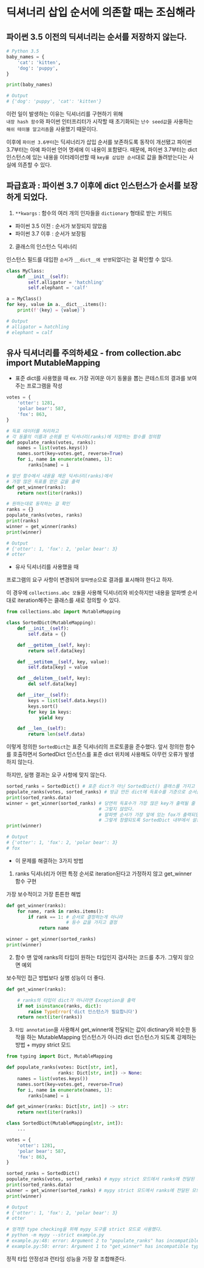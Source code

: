 # 딕셔너리 삽입 순서에 의존할 때는 조심해라 

## 파이썬 3.5 이전의 딕셔너리는 순서를 저장하지 않는다. 

``` python
# Python 3.5
baby_names = {
    'cat': 'kitten',
    'dog': 'puppy',
}

print(baby_names)

# Output
# {'dog': 'puppy', 'cat': 'kitten'}
```

이런 일이 발생하는 이유는 딕셔너리를 구현하기 위해  
`내장 hash 함수`와 파이썬 인터프리터가 시작할 때 초기화되는 `난수 seed값`을 사용하는 `해쉬 테이블 알고리즘`을 사용했기 때문이다. 

이후에 `파이썬 3.6부터`는 딕셔너리가 삽입 순서를 보존하도록 동작이 개선됐고 파이썬 3.7부터는 아예 파이썬 언어 명세에 이 내용이 포함됐다. 
때문에, 파이썬 3.7부터는 dict 인스턴스에 있는 내용을 이터레이션할 때 `key를 삽입한 순서`대로 값을 돌려받는다는 사실에 의존할 수 있다. 

## 파급효과 : 파이썬 3.7 이후에 dict 인스턴스가 순서를 보장하게 되었다. 

1. `**kwargs` : 함수의 여러 개의 인자들을 `dictionary` 형태로 받는 키워드 
- 파이썬 3.5 이전 : 순서가 보장되지 않았음
- 파이썬 3.7 이후 : 순서가 보장됨


2. 클래스의 인스턴스 딕셔너리 

인스턴스 필드를 대입한 `순서`가 `__dict__에 반영`되었다는 걸 확인할 수 있다.

``` python
class MyClass:
    def __init__(self):
        self.alligator = 'hatchling'
        self.elephant = 'calf'

a = MyClass()
for key, value in a.__dict__.items():
    print(f'{key} = {value}')

# Output
# alligator = hatchling
# elephant = calf
```

## 유사 딕셔너리를 주의하세요 - from collection.abc import MutableMapping 

- 표준 dict를 사용했을 때 
ex. 가장 귀여운 아기 동물을 뽑는 콘테스트의 결과를 보여주는 프로그램을 작성 
``` python 
votes = {
    'otter': 1281,
    'polar bear': 587,
    'fox': 863,
}

# 득표 데이터를 처리하고
# 각 동물의 이름과 순위를 빈 딕셔너리(ranks)에 저장하는 함수를 정의함 
def populate_ranks(votes, ranks):
    names = list(votes.keys())
    names.sort(key=votes.get, reverse=True)
    for i, name in enumerate(names, 1):
        ranks[name] = i

# 앞선 함수에서 내용을 채운 딕셔너리(ranks)에서
# 가장 많은 득표를 얻은 값을 출력 
def get_winner(ranks):
    return next(iter(ranks))

# 원하는대로 동작하는 걸 확인 
ranks = {}
populate_ranks(votes, ranks)
print(ranks)
winner = get_winner(ranks)
print(winner)

# Output
# {'otter': 1, 'fox': 2, 'polar bear': 3}
# otter
```

- 유사 딕셔너리를 사용했을 때

프로그램의 요구 사항이 변경되어 `알파벳순`으로 결과를 표시해야 한다고 하자. 

이 경우에 `collections.abc 모듈`을 사용해 딕셔너리와 비슷하지만 내용을 알파벳 순서대로 iteration해주는 클래스를 새로 정의할 수 있다. 

``` python
from collections.abc import MutableMapping

class SortedDict(MutableMapping):
    def __init__(self):
        self.data = {}

    def __getitem__(self, key):
        return self.data[key]

    def __setitem__(self, key, value):
        self.data[key] = value

    def __delitem__(self, key):
        del self.data[key]

    def __iter__(self):
        keys = list(self.data.keys())
        keys.sort()
        for key in keys:
            yield key

    def __len__(self):
        return len(self.data)
```

이렇게 정의한 `SortedDict`는 표준 딕셔너리의 프로토콜을 준수했다. 
앞서 정의한 함수를 호출하면서 SortedDict 인스턴스를 표준 dict 위치에 사용해도 아무런 오류가 발생하지 않는다. 

하지만, 실행 결과는 요구 사항에 맞지 않는다. 

``` python
sorted_ranks = SortedDict() # 표준 dict가 아닌 SortedDict() 클래스를 가지고 빈 dict를 만들었다. 
populate_ranks(votes, sorted_ranks) # 방금 만든 dict에 득표수를 기준으로 순서를 설정해서 key-value를 삽입 
print(sorted_ranks.data) 
winner = get_winner(sorted_ranks) # 당연히 득표수가 가장 많은 key가 출력될 줄 알았지만
                                  # 그렇지 않았다.
                                  # 알파벳 순서가 가장 앞에 있는 fox가 출력되었다.
                                  # 그렇게 정렬되도록 SortedDict 내부에서 설정했기 때문이다. 
print(winner)

# Output
# {'otter': 1, 'fox': 2, 'polar bear': 3} 
# fox
```


- 이 문제를 해결하는 3가지 방법

1. ranks 딕셔너리가 어떤 특정 순서로 iteration된다고 가정하지 않고 get_winner 함수 구현

가장 보수적이고 가장 튼튼한 해법 

``` python
def get_winner(ranks):
    for name, rank in ranks.items():
        if rank == 1: # 순서로 결정하는게 아니라
                      # 등수 값을 가지고 결정 
            return name

winner = get_winner(sorted_ranks)
print(winner)
```

2. 함수 맨 앞에 ranks의 타입이 원하는 타입인지 검사하는 코드를 추가. 그렇지 않으면 예외 

보수적인 접근 방법보다 실행 성능이 더 좋다. 

``` python
def get_winner(ranks):

    # ranks의 타입이 dict가 아니라면 Exception을 출력 
    if not isinstance(ranks, dict):
        raise TypeError('dict 인스턴스가 필요합니다')
    return next(iter(ranks))
```

3. `타입 annotation`을 사용해서 get_winner에 전달되는 값이 dictinary와 비슷한 동작을 하는 MutableMapping 인스턴스가 아니라 dict 인스턴스가 되도록 강제하는 방법 + mypy strict 모드 

``` python
from typing import Dict, MutableMapping

def populate_ranks(votes: Dict[str, int],
                   ranks: Dict[str, int]) -> None:
    names = list(votes.keys())
    names.sort(key=votes.get, reverse=True)
    for i, name in enumerate(names, 1):
        ranks[name] = i

def get_winner(ranks: Dict[str, int]) -> str:
    return next(iter(ranks))

class SortedDict(MutableMapping[str, int]):
    ... 

votes = {
    'otter': 1281,
    'polar bear': 587,
    'fox': 863,
}

sorted_ranks = SortedDict()
populate_ranks(votes, sorted_ranks) # mypy strict 모드에서 ranks에 전달된 모드가 정확히 맞지 않음 
print(sorted_ranks.data)
winner = get_winner(sorted_ranks) # mypy strict 모드에서 ranks에 전달된 모드가 정확히 맞지 않음 
print(winner)

# Output
# {'otter': 1, 'fox': 2, 'polar bear': 3}
# otter

# 엄격한 type checking을 위해 mypy 도구를 strict 모드로 사용했다. 
# python -m mypy --strict example.py
# example.py:48: error: Argument 2 to "populate_ranks" has incompatible type "SortedDict"; expected "Dict[str, int]"
# example.py:50: error: Argument 1 to "get_winner" has incompatible type "SortedDict"; expected "Dict[str, int]"

```

정적 타입 안정성과 런타임 성능을 가장 잘 조합해준다. 


